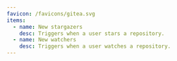```yaml
---
favicon: /favicons/gitea.svg
items:
  - name: New stargazers
    desc: Triggers when a user stars a repository.
  - name: New watchers
    desc: Triggers when a user watches a repository.
---
```


<script setup>
  import CustomListing from '../../components/CustomListing.vue'
</script>

<CustomListing />
